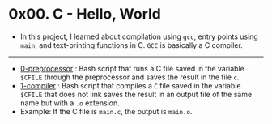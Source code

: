 # 0x00. C - Hello, World
- In this project, I learned about compilation using `gcc`, entry points using `main`, and text-printing functions in C. `GCC` is basically a C compiler.

---
- [0-preprocessor](./0-preprocessor) : Bash script that runs a C file saved in the variable `$CFILE` through the preprocessor and saves the result in the file `c`.
- [1-compiler](./1-compiler) : Bash script that compiles a `C` file saved in the variable `$CFILE` that does not link saves the result in an output file of the same name but with a `.o` extension.
- Example: If the C file is `main.c`, the output is `main.o`.